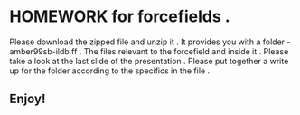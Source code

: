# HOMEWORK for forcefields .
Please download the zipped file and unzip it . 
It provides you with a folder - amber99sb-ildb.ff . 
The files relevant to the forcefield and inside it . 
Please take a look at the last slide of the presentation . 
Please put together a write up for the folder according to the specifics in the file . 
## Enjoy!
